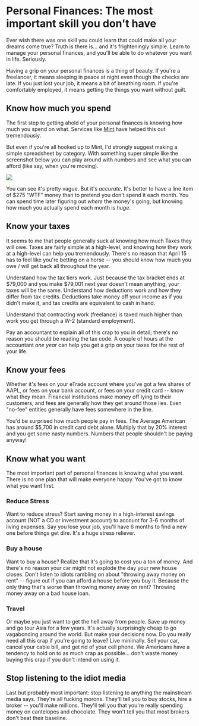 # Personal Finances: The most important skill you don't have

Ever wish there was one skill you could learn that could make all your dreams come true?  Truth is there is... and it's frighteningly simple.  Learn to manage your personal finances, and you'll be able to do whatever you want in life.  Seriously.

Having a grip on your personal finances is a thing of beauty.  If you're a freelancer, it means sleeping in peace at night even though the checks are late. If you just lost your job, it means a bit of breathing room.  If you're comfortably employed, it means getting the things you want without guilt.

## Know how much you spend

The first step to getting ahold of your personal finances is knowing how much you spend on what.  Services like [Mint](http://mint.com) have helped this out tremendously.

But even if you're all hooked up to Mint, I'd strongly suggest making a simple spreadsheet by category.  With something super simple like the screenshot below you can play around with numbers and see what you can afford (like say, when you're moving).

<div class="figure"><img src="http://share.kyleneath.com/captures/Personal_Finances-20090407-014744.jpg" /></div>

You can see it's pretty vague. But it's *accurate*.  It's better to have a line item of $275 "WTF" money than to pretend you don't spend it each month.  You can spend time later figuring out *where* the money's going, but knowing how much you actually spend each month is *huge*.

## Know your taxes

It seems to me that people generally suck at knowing how much Taxes they will owe.  Taxes are fairly simple at a high-level, and knowing how they work at a high-level can help you tremendously. There's no reason that April 15 has to feel like you're betting on a horse -- you should know how much you owe / will get back all throughout the year.

Understand how the tax tiers work.  Just because the tax bracket ends at $79,000 and you make $79,001 next year doesn't mean anything, your taxes will be the same.  Understand how deductions work and how they differ from tax credits.  Deductions take money off your income as if you didn't make it, and tax credits are equivalent to cash in hand.

Understand that contracting work (freelance) is taxed much higher than work you get through a W-2 (standard employment).

Pay an accountant to explain all of this crap to you in detail; there's no reason you should be reading the tax code.  A couple of hours at the accountant *one year* can help you get a grip on your taxes for the rest of your life.

## Know your fees

Whether it's fees on your eTrade account where you've got a few shares of AAPL, or fees on your bank account, or fees on your credit card -- know what they mean.  Financial institutions make money off lying to their customers, and fees are generally how they get around those lies.  Even "no-fee" entities generally have fees somewhere in the line.

You'd be surprised how much people pay in fees.  The Average American has around $5,700 in credit card debt alone.  Multiply that by 20% interest and you get some nasty numbers.  Numbers that people shouldn't be paying anyway!

## Know what you want

The most important part of personal finances is knowing what you want.  There is no one plan that will make everyone happy.  You've got to know what you want first.

### Reduce Stress

Want to reduce stress? Start saving money in a high-interest savings account (NOT a CD or investment account) to account for 3-6 months of living expenses.  Say you lose your job, you'll have 6 months to find a new one before things get dire.  It's a huge stress reliever.

### Buy a house

Want to buy a house? Realize that it's going to cost you a ton of money.  And there's no reason your car might not explode the day your new house closes.  Don't listen to idiots rambling on about "throwing away money on rent" -- figure out if you can afford a house before you buy it.  Because the only thing that's worse than throwing money away on rent? Throwing money away on a bad house loan.

### Travel

Or maybe you just want to get the hell away from people.  Save up money and go tour Asia for a few years.  It's actually surprisingly cheap to go vagabonding around the world.  But make your decisions now.  Do you really need all this crap if you're going to leave?  Live minimally. Sell your car, cancel your cable bill, and get rid of your cell phone.  We Americans have a tendency to hold on to as much crap as possible... don't waste money buying this crap if you don't intend on using it.

## Stop listening to the idiot media

Last but probably most important: stop listening to anything the mainstream media says. They're all fucking morons.  They'll tell you to buy stocks, hire a broker -- you'll make millions.  They'll tell you that you're really spending money on cantelopes and chocolate.  They won't tell you that most brokers don't beat their baseline.